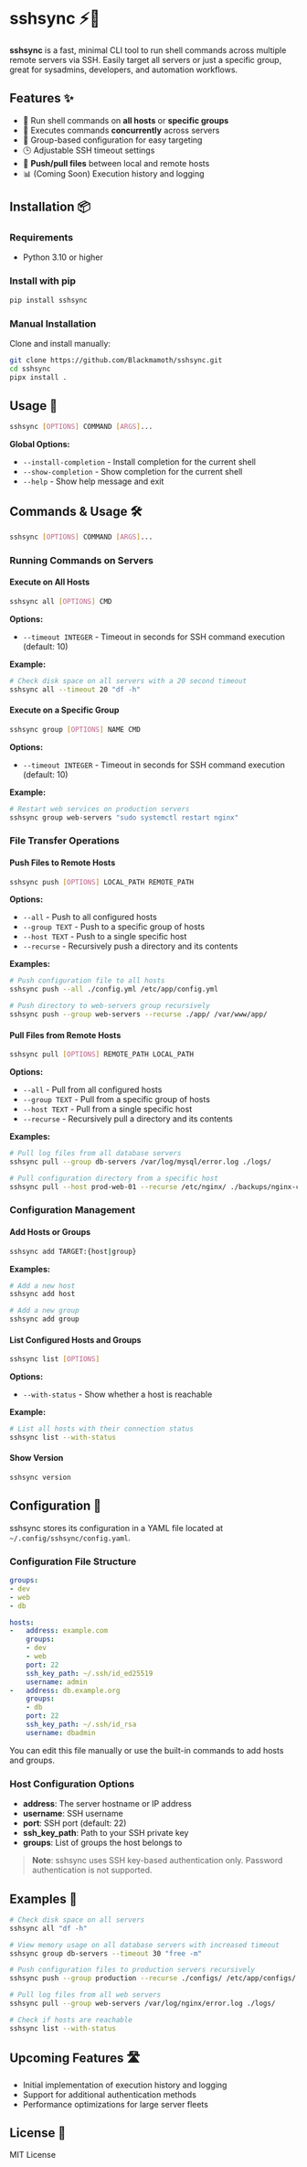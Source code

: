 # sshsync ⚡🔐

**sshsync** is a fast, minimal CLI tool to run shell commands across multiple remote servers via SSH. Easily target all servers or just a specific group, great for sysadmins, developers, and automation workflows.

## Features ✨

- 🔁 Run shell commands on **all hosts** or **specific groups**
- 🚀 Executes commands **concurrently** across servers
- 🧠 Group-based configuration for easy targeting
- 🕒 Adjustable SSH timeout settings
- 📁 **Push/pull files** between local and remote hosts
- 📊 (Coming Soon) Execution history and logging

## Installation 📦

### Requirements

- Python 3.10 or higher

### Install with pip

```bash
pip install sshsync
```

### Manual Installation

Clone and install manually:

```bash
git clone https://github.com/Blackmamoth/sshsync.git
cd sshsync
pipx install .
```

## Usage 🚀

```bash
sshsync [OPTIONS] COMMAND [ARGS]...
```

**Global Options:**

- `--install-completion` - Install completion for the current shell
- `--show-completion` - Show completion for the current shell
- `--help` - Show help message and exit

## Commands & Usage 🛠️

```bash
sshsync [OPTIONS] COMMAND [ARGS]...
```

### Running Commands on Servers

#### Execute on All Hosts

```bash
sshsync all [OPTIONS] CMD
```

**Options:**

- `--timeout INTEGER` - Timeout in seconds for SSH command execution (default: 10)

**Example:**

```bash
# Check disk space on all servers with a 20 second timeout
sshsync all --timeout 20 "df -h"
```

#### Execute on a Specific Group

```bash
sshsync group [OPTIONS] NAME CMD
```

**Options:**

- `--timeout INTEGER` - Timeout in seconds for SSH command execution (default: 10)

**Example:**

```bash
# Restart web services on production servers
sshsync group web-servers "sudo systemctl restart nginx"
```

### File Transfer Operations

#### Push Files to Remote Hosts

```bash
sshsync push [OPTIONS] LOCAL_PATH REMOTE_PATH
```

**Options:**

- `--all` - Push to all configured hosts
- `--group TEXT` - Push to a specific group of hosts
- `--host TEXT` - Push to a single specific host
- `--recurse` - Recursively push a directory and its contents

**Examples:**

```bash
# Push configuration file to all hosts
sshsync push --all ./config.yml /etc/app/config.yml

# Push directory to web-servers group recursively
sshsync push --group web-servers --recurse ./app/ /var/www/app/
```

#### Pull Files from Remote Hosts

```bash
sshsync pull [OPTIONS] REMOTE_PATH LOCAL_PATH
```

**Options:**

- `--all` - Pull from all configured hosts
- `--group TEXT` - Pull from a specific group of hosts
- `--host TEXT` - Pull from a single specific host
- `--recurse` - Recursively pull a directory and its contents

**Examples:**

```bash
# Pull log files from all database servers
sshsync pull --group db-servers /var/log/mysql/error.log ./logs/

# Pull configuration directory from a specific host
sshsync pull --host prod-web-01 --recurse /etc/nginx/ ./backups/nginx-configs/
```

### Configuration Management

#### Add Hosts or Groups

```bash
sshsync add TARGET:{host|group}
```

**Examples:**

```bash
# Add a new host
sshsync add host

# Add a new group
sshsync add group
```

#### List Configured Hosts and Groups

```bash
sshsync list [OPTIONS]
```

**Options:**

- `--with-status` - Show whether a host is reachable

**Example:**

```bash
# List all hosts with their connection status
sshsync list --with-status
```

#### Show Version

```bash
sshsync version
```

## Configuration 🔧

sshsync stores its configuration in a YAML file located at `~/.config/sshsync/config.yaml`.

### Configuration File Structure

```yaml
groups:
- dev
- web
- db

hosts:
-   address: example.com
    groups:
    - dev
    - web
    port: 22
    ssh_key_path: ~/.ssh/id_ed25519
    username: admin
-   address: db.example.org
    groups:
    - db
    port: 22
    ssh_key_path: ~/.ssh/id_rsa
    username: dbadmin
```

You can edit this file manually or use the built-in commands to add hosts and groups.

### Host Configuration Options

- **address**: The server hostname or IP address
- **username**: SSH username
- **port**: SSH port (default: 22)
- **ssh_key_path**: Path to your SSH private key
- **groups**: List of groups the host belongs to

> **Note**: sshsync uses SSH key-based authentication only. Password authentication is not supported.

## Examples 🧪

```bash
# Check disk space on all servers
sshsync all "df -h"

# View memory usage on all database servers with increased timeout
sshsync group db-servers --timeout 30 "free -m"

# Push configuration files to production servers recursively
sshsync push --group production --recurse ./configs/ /etc/app/configs/

# Pull log files from all web servers
sshsync pull --group web-servers /var/log/nginx/error.log ./logs/

# Check if hosts are reachable
sshsync list --with-status
```

## Upcoming Features 🛣️

- Initial implementation of execution history and logging
- Support for additional authentication methods
- Performance optimizations for large server fleets

## License 📄

MIT License
